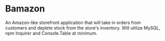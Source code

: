 # Bamazon
An Amazon-like storefront application that will take in orders from customers and deplete stock from the store's inventory.  Will utilize MySQL, npm Inquirer and Console.Table at minimum.
